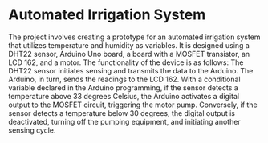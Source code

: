 # Automated Irrigation System

The project involves creating a prototype for an automated irrigation system that utilizes temperature and humidity as variables. It is designed using a DHT22 sensor, Arduino Uno board, a board with a MOSFET transistor, an LCD 162, and a motor. The functionality of the device is as follows: The DHT22 sensor initiates sensing and transmits the data to the Arduino. The Arduino, in turn, sends the readings to the LCD 162. With a conditional variable declared in the Arduino programming, if the sensor detects a temperature above 33 degrees Celsius, the Arduino activates a digital output to the MOSFET circuit, triggering the motor pump. Conversely, if the sensor detects a temperature below 30 degrees, the digital output is deactivated, turning off the pumping equipment, and initiating another sensing cycle.
